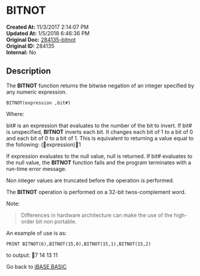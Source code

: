 # BITNOT

**Created At:** 11/3/2017 2:14:07 PM  
**Updated At:** 1/5/2018 6:46:36 PM  
**Original Doc:** [284135-bitnot](https://docs.jbase.com/36868-jbase-basic/284135-bitnot)  
**Original ID:** 284135  
**Internal:** No  

## Description

The **BITNOT** function returns the bitwise negation of an integer specified by any numeric expression.

```
BITNOT(expression ,bit#)
```

Where:

bit# is an expression that evaluates to the number of the bit to invert. If bit# is unspecified, **BITNOT** inverts each bit. It changes each bit of 1 to a bit of 0 and each bit of 0 to a bit of 1. This is equivalent to returning a value equal to the following: (expression)1

If expression evaluates to the null value, null is returned. If bit# evaluates to the null value, the **BITNOT** function fails and the program terminates with a run-time error message.

Non integer values are truncated before the operation is performed.

The **BITNOT** operation is performed on a 32-bit twos-complement word.

Note:

> Differences in hardware architecture can make the use of the high-order bit non portable.

An example of use is as:

```
PRINT BITNOT(6),BITNOT(15,0),BITNOT(15,1),BITNOT(15,2)
```

to output:
7 14 13 11

Go back to [jBASE BASIC](./../README.md)
